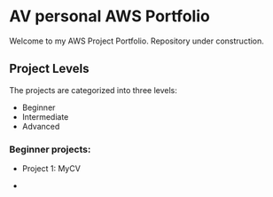# AV personal AWS Portfolio
Welcome to my AWS Project Portfolio. Repository under construction.
## Project Levels
The projects are categorized into three levels:
* Beginner
* Intermediate
* Advanced

### Beginner projects:
* Project 1: MyCV
- 

